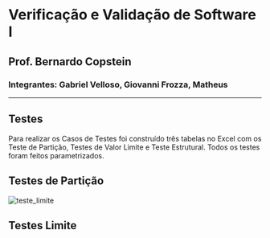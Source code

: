 # Verificação e Validação de Software I

## Prof. Bernardo Copstein

### Integrantes:  Gabriel Velloso, Giovanni Frozza, Matheus

---

## Testes

Para realizar os Casos de Testes foi construído três tabelas no Excel com os Teste de Partição, Testes de Valor Limite e Teste Estrutural. Todos os testes foram feitos parametrizados.

## Testes de Partição

![teste_limite](img/teste1.png)


## Testes Limite
